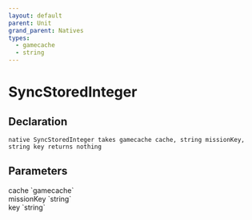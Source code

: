 ```yaml
---
layout: default
parent: Unit
grand_parent: Natives
types:
  - gamecache
  - string
---
```


# SyncStoredInteger

## Declaration

```
native SyncStoredInteger takes gamecache cache, string missionKey, string key returns nothing
```

## Parameters
<dl>
  <dt>cache `gamecache`</dt>
  <dd></dd>

  <dt>missionKey `string`</dt>
  <dd></dd>

  <dt>key `string`</dt>
  <dd></dd>
</dl>